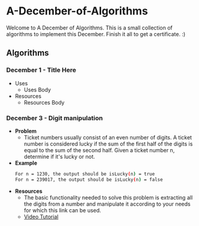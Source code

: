 # A-December-of-Algorithms
Welcome to A December of Algorithms. This is a small collection of algorithms to implement this December. Finish it all to get a certificate. :)
## Algorithms
### **December 1 - Title Here**
- Uses
  - Uses Body
- Resources
  - Resources Body

### **December 3 - Digit manipulation**
- **Problem**
  - Ticket numbers usually consist of an even number of digits. A ticket number is considered lucky if the sum of the first half of the digits is equal to the sum of the second half.  Given a ticket number n, determine if it's lucky or not.
- **Example**
  ```bash
  For n = 1230, the output should be isLucky(n) = true
  For n = 239017, the output should be isLucky(n) = false
  ```
- **Resources**
  - The basic functionality needed to solve this problem is extracting all the digits from a number and manipulate it according to your needs for which this link can be used.
  - [Video Tutorial](https://www.youtube.com/watch?v=rporZ07Tc4M)
